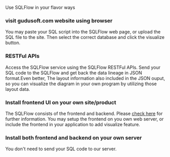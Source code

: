 Use SQLFlow in your flavor ways

### visit gudusoft.com website using browser
You may paste your SQL script into the SQLFlow web page, or upload the SQL file to the site.
Then select the correct database and click the visualize button.

### RESTFul APIs
Access the SQLFlow service using the SQLFlow RESTFul APIs. Send your SQL code 
to the SQLFlow and get back the data lineage in JSON format.Even better, The layout
information also included in the JSON ouput, so you can visualize the diagram in 
your own program by utilizing those layout data.

### Install frontend UI on your own site/product
The SQLFlow consists of the frontend and backend. Please [check here](https://github.com/sqlparser/sqlflow_public#sqlflow-components) for further information.
You may setup the frontend on you own web server, or include the frontend in your application to add visualize feature.

### Install both frontend and backend on your own server
You don't need to send your SQL code to our server.
